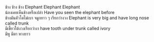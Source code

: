 ช้าง ช้าง ช้าง Elephant Elephant Elephant  
น้องเคยเห็นช้างหรือเปล่า Have you seen the elephant before  
ช้างมันตัวโตไม่เบา จมูกยาว ๆ เรียกว่างวง Elephant is very big and have long nose called trunk  
มีเขี้ยวใต้งวงเรียกว่างา have tooth under trunk called ivory  
มีหู มีตา หางยาว
